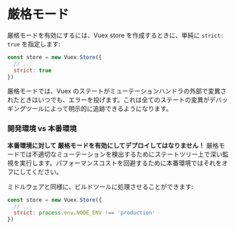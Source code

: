 # 厳格モード

厳格モードを有効にするには、Vuex store を作成するときに、単純に `strict: true` を指定します:

``` js
const store = new Vuex.Store({
  // ...
  strict: true
})
```

厳格モードでは、Vuex のステートがミューテーションハンドラの外部で変異されたときはいつでも、エラーを投げます。これは全てのステートの変異がデバッギングツールによって明示的に追跡できるようになります。

### 開発環境 vs 本番環境

**本番環境に対して 厳格モードを有効にしてデプロイしてはなりません！** 厳格モードでは不適切なミューテーションを検出するためにステートツリー上で深い監視を実行します。パフォーマンスコストを回避するために本番環境ではそれをオフにしてください。

ミドルウェアと同様に、ビルドツールに処理させることができます:

``` js
const store = new Vuex.Store({
  // ...
  strict: process.env.NODE_ENV !== 'production'
})
```
